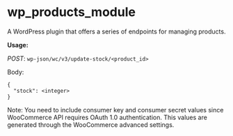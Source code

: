 # wp_products_module
A WordPress plugin that offers a series of endpoints for managing products.

**Usage:**


_POST_: `wp-json/wc/v3/update-stock/<product_id>`

Body:
```
{
  "stock": <integer>
}
```

Note: You need to include consumer key and consumer secret values since WooCommerce API requires OAuth 1.0 authentication. This values are generated through the WooCommerce advanced settings.
